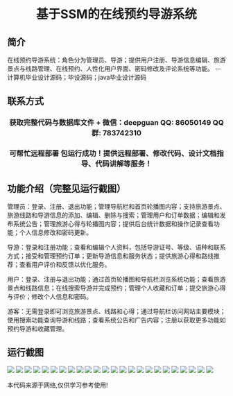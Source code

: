 <p><h1 align="center">基于SSM的在线预约导游系统</h1></p>

## 简介
在线预约导游系统：角色分为管理员、导游；提供用户注册、导游信息编辑、旅游景点与线路管理、在线预约、人性化用户界面、密码修改及评论系统等功能。    --计算机毕业设计源码；毕设源码；java毕业设计源码


## 联系方式
<p><h3 align="center">获取完整代码与数据库文件 + 微信：deepguan QQ: 86050149 QQ群: 783742310</h3></p>
<p><h3 align="center">可帮忙远程部署 包运行成功！提供远程部署、修改代码、设计文档指导、代码讲解等服务！</h3></p>

## 功能介绍（完整见运行截图）
管理员：登录、注册、退出功能；管理导航栏和首页轮播图内容；支持旅游景点、旅游线路和导游信息的添加、编辑、删除与搜索；管理用户和订单数据；编辑和发布系统公告；管理旅游心得与轮播图内容；提供后台统计数据和操作记录查看功能；个人信息修改和密码更新。

导游：登录和注册功能；查看和编辑个人资料，包括导游证号、等级、语种和联系方式；接受和管理预约订单；更新导游信息和服务状态；提供旅游心得和路线推荐；查看用户评价和反馈以优化服务。

用户：登录、注册与退出功能；通过首页轮播图和导航栏浏览系统功能；查看旅游景点和线路信息；在线搜索导游并完成预约；管理个人收藏和订单；提交旅游心得与评价；修改个人信息和密码。

游客：无需登录即可浏览旅游景点、线路和心得；通过导航栏访问网站主要模块；使用搜索功能查询导游和线路；查看系统公告和广告内容；注册以获取更多功能如预约导游和收藏管理。


## 运行截图
![](img/001.jpg)
![](img/002.jpg)
![](img/003.jpg)
![](img/004.jpg)
![](img/005.jpg)
![](img/006.jpg)
![](img/007.jpg)
![](img/008.jpg)
![](img/009.jpg)
![](img/010.jpg)
![](img/011.jpg)
![](img/012.jpg)
![](img/013.jpg)
![](img/014.jpg)
![](img/015.jpg)
![](img/016.jpg)
![](img/017.jpg)
![](img/018.jpg)
![](img/019.jpg)
![](img/020.jpg)
![](img/021.jpg)
![](img/022.jpg)
![](img/023.jpg)
![](img/024.jpg)

<p>本代码来源于网络,仅供学习参考使用!</p>
